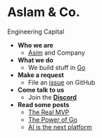 # Aslam & Co.

Engineering Capital

- **Who we are**
  * [Asim](https://github.com/asim) and Company
- **What we do**
  * We build stuff in [Go](https://go.dev)
- **Make a request**
  * File an [issue](https://github.com/asim/aslam/issues/new) on GitHub
- **Come talk to us**
  * Join the [**Discord**](https://discord.gg/FjrMrxNehR)
- **Read some posts**
  * [The Real MVP](https://aslam.com/mvp)
  * [The Power of Go](https://aslam.com/go)
  * [AI is the next platform](https://aslam.com/ai)
